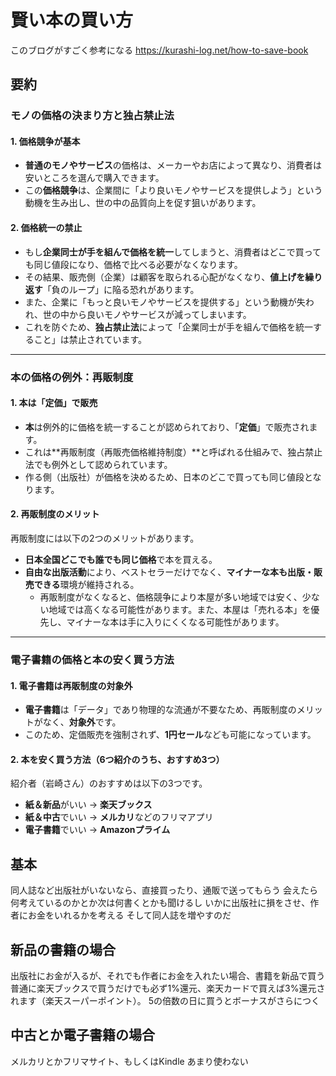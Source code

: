 # 賢い本の買い方

このブログがすごく参考になる
https://kurashi-log.net/how-to-save-book

## 要約

### モノの価格の決まり方と独占禁止法

#### 1. 価格競争が基本
* **普通のモノやサービス**の価格は、メーカーやお店によって異なり、消費者は安いところを選んで購入できます。
* この**価格競争**は、企業間に「より良いモノやサービスを提供しよう」という動機を生み出し、世の中の品質向上を促す狙いがあります。

#### 2. 価格統一の禁止
* もし**企業同士が手を組んで価格を統一**してしまうと、消費者はどこで買っても同じ値段になり、価格で比べる必要がなくなります。
* その結果、販売側（企業）は顧客を取られる心配がなくなり、**値上げを繰り返す**「負のループ」に陥る恐れがあります。
* また、企業に「もっと良いモノやサービスを提供する」という動機が失われ、世の中から良いモノやサービスが減ってしまいます。
* これを防ぐため、**独占禁止法**によって「企業同士が手を組んで価格を統一すること」は禁止されています。

---

### 本の価格の例外：再販制度

#### 1. 本は「定価」で販売
* **本**は例外的に価格を統一することが認められており、「**定価**」で販売されます。
* これは**再販制度（再販売価格維持制度）**と呼ばれる仕組みで、独占禁止法でも例外として認められています。
* 作る側（出版社）が価格を決めるため、日本のどこで買っても同じ値段となります。

#### 2. 再販制度のメリット
再販制度には以下の2つのメリットがあります。
* **日本全国どこでも誰でも同じ価格**で本を買える。
* **自由な出版活動**により、ベストセラーだけでなく、**マイナーな本も出版・販売できる**環境が維持される。
    * 再販制度がなくなると、価格競争により本屋が多い地域では安く、少ない地域では高くなる可能性があります。また、本屋は「売れる本」を優先し、マイナーな本は手に入りにくくなる可能性があります。

---

### 電子書籍の価格と本の安く買う方法

#### 1. 電子書籍は再販制度の対象外
* **電子書籍**は「データ」であり物理的な流通が不要なため、再販制度のメリットがなく、**対象外**です。
* このため、定価販売を強制されず、**1円セール**なども可能になっています。

#### 2. 本を安く買う方法（6つ紹介のうち、おすすめ3つ）
紹介者（岩崎さん）のおすすめは以下の3つです。
* **紙＆新品**がいい $\rightarrow$ **楽天ブックス**
* **紙＆中古**でいい $\rightarrow$ **メルカリ**などのフリマアプリ
* **電子書籍**でいい $\rightarrow$ **Amazonプライム**

## 基本

同人誌など出版社がいないなら、直接買ったり、通販で送ってもらう
会えたら何考えているのかとか次は何書くとかも聞けるし
いかに出版社に損をさせ、作者にお金をいれるかを考える
そして同人誌を増やすのだ

## 新品の書籍の場合

出版社にお金が入るが、それでも作者にお金を入れたい場合、書籍を新品で買う
普通に楽天ブックスで買うだけでも必ず1%還元、楽天カードで買えば3%還元されます（楽天スーパーポイント）。
5の倍数の日に買うとボーナスがさらにつく

## 中古とか電子書籍の場合

メルカリとかフリマサイト、もしくはKindle
あまり使わない

